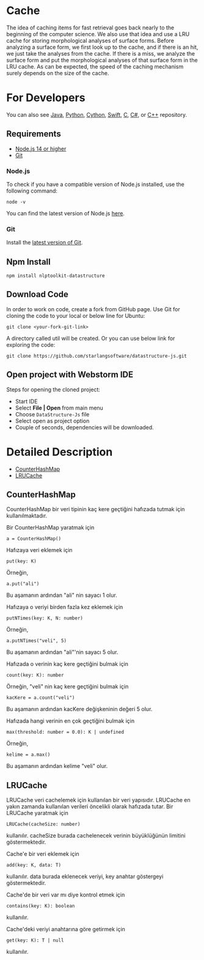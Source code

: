 Cache
============

The idea of caching items for fast retrieval goes back nearly to the beginning of the computer science. We also use that idea and use a LRU cache for storing morphological analyses of surface forms. Before analyzing a surface form, we first look up to the cache, and if there is an hit, we just take the analyses from the cache. If there is a miss, we analyze the surface form and put the morphological analyses of that surface form in the LRU cache. As can be expected, the speed of the caching mechanism surely depends on the size of the cache.

For Developers
============

You can also see [Java](https://github.com/starlangsoftware/DataStructure), [Python](https://github.com/starlangsoftware/DataStructure-Py), 
[Cython](https://github.com/starlangsoftware/DataStructure-Cy), [Swift](https://github.com/starlangsoftware/DataStructure-Swift), [C](https://github.com/starlangsoftware/DataStructure-C), 
[C#](https://github.com/starlangsoftware/DataStructure-CS), or [C++](https://github.com/starlangsoftware/DataStructure-CPP) repository.

## Requirements

* [Node.js 14 or higher](#Node.js)
* [Git](#git)

### Node.js 

To check if you have a compatible version of Node.js installed, use the following command:

    node -v
    
You can find the latest version of Node.js [here](https://nodejs.org/en/download/).

### Git

Install the [latest version of Git](https://git-scm.com/book/en/v2/Getting-Started-Installing-Git).

## Npm Install

	npm install nlptoolkit-datastructure
	
## Download Code

In order to work on code, create a fork from GitHub page. 
Use Git for cloning the code to your local or below line for Ubuntu:

	git clone <your-fork-git-link>

A directory called util will be created. Or you can use below link for exploring the code:

	git clone https://github.com/starlangsoftware/datastructure-js.git

## Open project with Webstorm IDE

Steps for opening the cloned project:

* Start IDE
* Select **File | Open** from main menu
* Choose `DataStructure-Js` file
* Select open as project option
* Couple of seconds, dependencies will be downloaded. 

Detailed Description
============

+ [CounterHashMap](#counterhashmap)
+ [LRUCache](#lrucache)

## CounterHashMap

CounterHashMap bir veri tipinin kaç kere geçtiğini hafızada tutmak için kullanılmaktadır.

Bir CounterHashMap yaratmak için

	a = CounterHashMap()

Hafızaya veri eklemek için

	put(key: K)

Örneğin,

	a.put("ali")

Bu aşamanın ardından "ali" nin sayacı 1 olur.

Hafızaya o veriyi birden fazla kez eklemek için

	putNTimes(key: K, N: number)

Örneğin,

	a.putNTimes("veli", 5)

Bu aşamanın ardından "ali"'nin sayacı 5 olur.

Hafızada o verinin kaç kere geçtiğini bulmak için

	count(key: K): number

Örneğin, "veli" nin kaç kere geçtiğini bulmak için

	kacKere = a.count("veli")

Bu aşamanın ardından kacKere değişkeninin değeri 5 olur.

Hafızada hangi verinin en çok geçtiğini bulmak için

	max(threshold: number = 0.0): K | undefined

Örneğin,

	kelime = a.max()

Bu aşamanın ardından kelime "veli" olur.

## LRUCache

LRUCache veri cachelemek için kullanılan bir veri yapısıdır. LRUCache en yakın zamanda 
kullanılan verileri öncelikli olarak hafızada tutar. Bir LRUCache yaratmak için

	LRUCache(cacheSize: number)

kullanılır. cacheSize burada cachelenecek verinin büyüklüğünün limitini göstermektedir.

Cache'e bir veri eklemek için

	add(key: K, data: T)

kullanılır. data burada eklenecek veriyi, key anahtar göstergeyi göstermektedir.

Cache'de bir veri var mı diye kontrol etmek için

	contains(key: K): boolean

kullanılır.

Cache'deki veriyi anahtarına göre getirmek için

	get(key: K): T | null

kullanılır.
